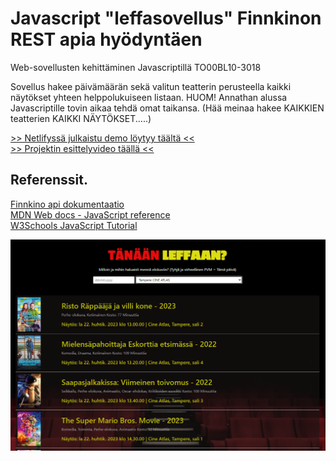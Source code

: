 # Javascript "leffasovellus" Finnkinon REST apia hyödyntäen
Web-sovellusten kehittäminen Javascriptillä TO00BL10-3018

Sovellus hakee päivämäärän sekä valitun teatterin perusteella kaikki näytökset yhteen helppolukuiseen listaan.
HUOM! Annathan alussa Javascriptille tovin aikaa tehdä omat taikansa. (Hää meinaa hakee KAIKKIEN teatterien KAIKKI NÄYTÖKSET.....)

[>> Netlifyssä julkaistu demo löytyy täältä <<](https://leffaan.netlify.app/)   
[>> Projektin esittelyvideo täällä <<](https://video.laurea.fi/media/JS_Projekti/0_x0mw4w9f)

## Referenssit.
[Finnkino api dokumentaatio](https://www.finnkino.fi/xml)  
[MDN Web docs - JavaScript reference](https://developer.mozilla.org/en-US/docs/Web/JavaScript/Reference)  
[W3Schools JavaScript Tutorial](https://www.w3schools.com/js/)  

![Sample image](/img/preview.png)  
